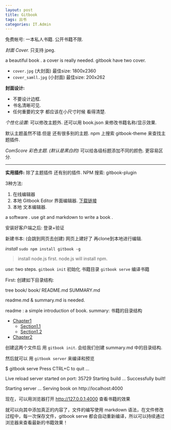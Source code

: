 ```yaml
---
layout: post
title: Gitbook
tags: 出书
categories: IT.Admin
---
```



免费帐号: 一本私人书籍. 公开书籍不限.


*封面 Cover.*  只支持 jpeg.  

a beautiful book . a cover is really needed.
gitbook have two cover.
- `cover.jpg`  (大封面)      最佳size: 1800x2360 
- `cover_samll.jpg` (小封面) 最佳size: 200x262


**封面设计:**
- 不要设计边框.
- 书名清晰可见.
- 任何重要的文字 都应该在小尺寸时候 看得清楚.



*个性化设置:*
可以修改主题外. 还可以用 book.json 来修改书籍名称/显示效果.


默认主题虽然不错.但是 还有很多别的主题.
npm 上搜索 gitbook-theme 来查找主题插件.


*ComScore 彩色主题. (默认是黑白的)*
可以给各级标题添加不同的颜色. 更容易区分.

---

**实用插件:**
除了主题插件 还有别的插件.
NPM 搜索: gitbook-plugin




3种方法:
1. 在线编辑器
2. 本地 Gitbook Editor 界面编辑器. [下载链接][1]
3. 本地 文本编辑器.


a software .
use git and markdown to write a book .

 安装好客户端之后:
登录+验证 

新建书本: (会跳到网页去创建)
网页上建好了 再clone到本地进行编辑.





*install*
`sudo npm install gitbook -g`
> install node.js first.  node.js will install npm.


*use:* two steps.
`gitbook init` 初始化 书籍目录
`gitbook serve` 编译书籍


First: 创建如下目录结构:

tree book/
book/
   README.md
   SUMMARY.md

readme.md & summary.md is needed.

readme : a simple introduction of book.
summary: 书籍的目录结构


* [Chapter1][2]
  - [Section1.1][3]
  - [Section1.2][4]
* [Chapter2][5]



创建这两个文件后 用 `gitbook init`.
会给我们创建 summary.md 中的目录结构.



然后就可以 用  `gitbook server` 来编译和预览

$ gitbook serve
Press CTRL+C to quit ...

Live reload server started on port: 35729
Starting build ...
Successfully built!

Starting server ...
Serving book on http://localhost:4000



现在，可以用浏览器打开 http://127.0.0.1:4000 查看书籍的效果


就可以向其中添加真正的内容了，文件的编写使用 markdown 语法，在文件修改过程中，每一次保存文件，gitbook serve 都会自动重新编译，所以可以持续通过浏览器来查看最新的书籍效果！






[1]:	https://www.gitbook.com/editor
[2]:	chapter1/README.md
[3]:	chapter1/section1.1.md
[4]:	chapter1/section1.2.md
[5]:	chapter2/README.md